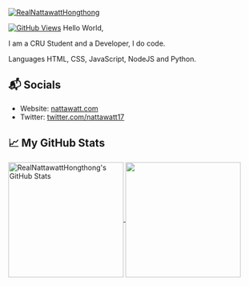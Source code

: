[![RealNattawattHongthong](https://github.com/RealNattawattHongthong/RealNattawattHongthong/raw/main/banner/Realnattawattbanner.png)][1]

[![GitHub Views](https://komarev.com/ghpvc/?username=realnattawatthongthong&color=FAC151)][5]
Hello World,

I am a CRU Student and a Developer, I do code.

Languages
HTML, CSS, JavaScript, NodeJS and Python.

## 📬 Socials

- Website: [nattawatt.com][1]
- Twitter: [twitter.com/nattawatt17][2]

## &#x1f4c8; My GitHub Stats

<a href="https://github.com/RealNattawattHongthong">
  <img align="center" src="https://github-readme-stats.vercel.app/api?username=realnattawatthongthong&theme=github_dark" alt="RealNattawattHongthong's GitHub Stats" height="230"/>
</a>

<a href="https://github.com/RealNattawattHongthong">
  <img align="center" src="https://github-readme-stats.vercel.app/api/top-langs/?username=realnattawatthongthong&theme=github_dark" height="230"/>
</a>

[1]: https://nattawatt.com/
[2]: https://twitter.com/intent/follow?screen_name=nattawatt17
[3]: https://github.com/RealNattawattHongthong/
[5]: https://github.com/RealNattawattHongthong/
